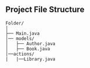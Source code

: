 ## Project File Structure


```
Folder/
│
├── Main.java 
│── models/
│   ├── Author.java 
│   ├── Book.java 
│──actions/
|   |──Library.java